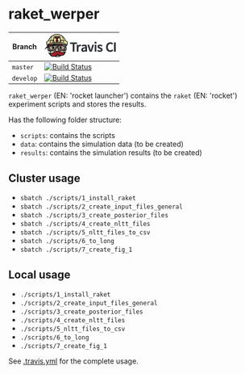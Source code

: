 # raket_werper

Branch|[![Travis CI logo](pics/TravisCI.png)](https://travis-ci.org)
---|---
`master`|[![Build Status](https://travis-ci.org/richelbilderbeek/raket_werper.svg?branch=master)](https://travis-ci.org/richelbilderbeek/raket_werper)
`develop`|[![Build Status](https://travis-ci.org/richelbilderbeek/raket_werper.svg?branch=develop)](https://travis-ci.org/richelbilderbeek/raket_werper)

`raket_werper` (EN: 'rocket launcher') contains 
the `raket` (EN: 'rocket') experiment scripts 
and stores the results.

Has the following folder structure:

 * `scripts`: contains the scripts
 * `data`: contains the simulation data (to be created)
 * `results`: contains the simulation results (to be created)

## Cluster usage

 * `sbatch ./scripts/1_install_raket`
 * `sbatch ./scripts/2_create_input_files_general`
 * `sbatch ./scripts/3_create_posterior_files`
 * `sbatch ./scripts/4_create_nltt_files`
 * `sbatch ./scripts/5_nltt_files_to_csv`
 * `sbatch ./scripts/6_to_long`
 * `sbatch ./scripts/7_create_fig_1`

## Local usage

 * `./scripts/1_install_raket`
 * `./scripts/2_create_input_files_general`
 * `./scripts/3_create_posterior_files`
 * `./scripts/4_create_nltt_files`
 * `./scripts/5_nltt_files_to_csv`
 * `./scripts/6_to_long`
 * `./scripts/7_create_fig_1`

See [.travis.yml](.travis.yml) for the complete usage.